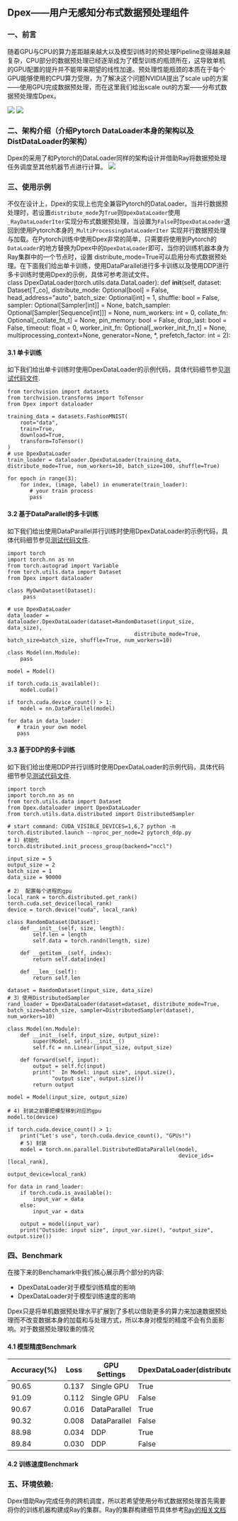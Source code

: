 ## Dpex——用户无感知分布式数据预处理组件
### 一、前言

随着GPU与CPU的算力差距越来越大以及模型训练时的预处理Pipeline变得越来越复杂，CPU部分的数据预处理已经逐渐成为了模型训练的瓶颈所在，这导致单机的GPU配置的提升并不能带来期望的线性加速。预处理性能瓶颈的本质在于每个GPU能够使用的CPU算力受限，为了解决这个问题NVIDIA提出了scale up的方案——使用GPU完成数据预处理，而在这里我们给出scale out的方案——分布式数据预处理库Dpex。

![](imgs/1.1.png)
![](imgs/1.2.png)

### 二、架构介绍（介绍Pytorch DataLoader本身的架构以及DistDataLoader的架构）
Dpex的采用了和Pytorch的DataLoader同样的架构设计并借助Ray将数据预处理任务调度至其他机器节点进行计算。
![](imgs/1.3.png)
### 三、使用示例
不仅在设计上，Dpex的实现上也完全兼容Pytorch的DataLoader。当并行数据预处理时，若设置`distribute_mode`为`True`则`DpexDataLoader`使用
`_RayDataLoaderIter`实现分布式数据预处理，当设置为`False`时`DpexDataLoader`退回到使用Pytorch本身的`_MultiProcessingDataLoaderIter`
实现并行数据预处理与加载。在Pytorch训练中使用Dpex非常的简单，只需要将使用到Pytorch的`DataLoader`的地方替换为Dpex中的`DpexDataLoader`即可，当你的训练机器本身为Ray集群中的一个节点时，设置 distribute_mode=True可以启用分布式数据预处理。在下面我们给出单卡训练，使用DataParallel进行多卡训练以及使用DDP进行多卡训练时使用Dpex的示例，具体可参考测试文件。    
    class DpexDataLoader(torch.utils.data.DataLoader):
        def __init__(self, dataset: Dataset[T_co], distribute_mode: Optional[bool] = False, head_address="auto", batch_size: Optional[int] = 1,
                     shuffle: bool = False, sampler: Optional[Sampler[int]] = None,
                     batch_sampler: Optional[Sampler[Sequence[int]]] = None,
                     num_workers: int = 0, collate_fn: Optional[_collate_fn_t] = None,
                     pin_memory: bool = False, drop_last: bool = False,
                     timeout: float = 0, worker_init_fn: Optional[_worker_init_fn_t] = None,
                     multiprocessing_context=None, generator=None,
                     *, prefetch_factor: int = 2):
    

#### 3.1 单卡训练
如下我们给出单卡训练时使用DpexDataLoader的示例代码，具体代码细节参见[测试代码文件](https://github.com/eedalong/Dpex/blob/main/tests/test.py).
    
    from torchvision import datasets
    from torchvision.transforms import ToTensor
    from Dpex import dataloader
    
    training_data = datasets.FashionMNIST(
        root="data",
        train=True,
        download=True,
        transform=ToTensor()
    )
    # use DpexDataLoader
    train_loader = dataloader.DpexDataLoader(training_data, distribute_mode=True, num_workers=10, batch_size=100, shuffle=True)
    
    for epoch in range(3):
        for index, (image, label) in enumerate(train_loader):
           # your train process
           pass

#### 3.2 基于DataParallel的多卡训练
如下我们给出使用DataParallel并行训练时使用DpexDataLoader的示例代码，具体代码细节参见[测试代码文件](https://github.com/eedalong/Dpex/blob/main/tests/pytorch_data_parallel.py).

    import torch
    import torch.nn as nn
    from torch.autograd import Variable
    from torch.utils.data import Dataset
    from Dpex import dataloader
    
    class MyOwnDataset(Dataset):
         pass
         
    # use DpexDataLoader
    data_loader = dataloader.DpexDataLoader(dataset=RandomDataset(input_size, data_size),
                                            distribute_mode=True, batch_size=batch_size, shuffle=True, num_workers=10)
    
    class Model(nn.Module):
        pass
        
    model = Model()
    
    if torch.cuda.is_available():
        model.cuda()
    
    if torch.cuda.device_count() > 1:
        model = nn.DataParallel(model)
    
    for data in data_loader:
       # train your own model
       pass



#### 3.3 基于DDP的多卡训练
如下我们给出使用DDP并行训练时使用DpexDataLoader的示例代码，具体代码细节参见[测试代码文件](https://github.com/eedalong/Dpex/blob/main/tests/pytorch_ddp.py).
    
    import torch
    import torch.nn as nn
    from torch.utils.data import Dataset
    from Dpex.dataloader import DpexDataLoader
    from torch.utils.data.distributed import DistributedSampler
    
    # start command: CUDA_VISIBLE_DEVICES=1,6,7 python -m torch.distributed.launch --nproc_per_node=2 pytorch_ddp.py
    # 1) 初始化
    torch.distributed.init_process_group(backend="nccl")
    
    input_size = 5
    output_size = 2
    batch_size = 1
    data_size = 90000
    
    # 2） 配置每个进程的gpu
    local_rank = torch.distributed.get_rank()
    torch.cuda.set_device(local_rank)
    device = torch.device("cuda", local_rank)
    
    class RandomDataset(Dataset):
        def __init__(self, size, length):
            self.len = length
            self.data = torch.randn(length, size)
    
        def __getitem__(self, index):
            return self.data[index]
    
        def __len__(self):
            return self.len
    
    dataset = RandomDataset(input_size, data_size)
    # 3）使用DistributedSampler
    rand_loader = DpexDataLoader(dataset=dataset, distribute_mode=True, batch_size=batch_size, sampler=DistributedSampler(dataset), num_workers=10)
    
    class Model(nn.Module):
        def __init__(self, input_size, output_size):
            super(Model, self).__init__()
            self.fc = nn.Linear(input_size, output_size)
    
        def forward(self, input):
            output = self.fc(input)
            print("  In Model: input size", input.size(),
                  "output size", output.size())
            return output
    
    model = Model(input_size, output_size)
    
    # 4) 封装之前要把模型移到对应的gpu
    model.to(device)
    
    if torch.cuda.device_count() > 1:
        print("Let's use", torch.cuda.device_count(), "GPUs!")
        # 5) 封装
        model = torch.nn.parallel.DistributedDataParallel(model,
                                                          device_ids=[local_rank],
                                                          output_device=local_rank)
    
    for data in rand_loader:
        if torch.cuda.is_available():
            input_var = data
        else:
            input_var = data
    
        output = model(input_var)
        print("Outside: input size", input_var.size(), "output_size", output.size())
### 四、Benchmark
在接下来的Benchamark中我们核心展示两个部分的内容:
 - DpexDataLoader对于模型训练精度的影响
 - DpexDataLoader对于模型训练速度的影响 

Dpex只是将单机数据预处理水平扩展到了多机以借助更多的算力来加速数据预处理而不改变数据本身的加载和与处理方式，所以本身对模型的精度不会有负面影响。对于数据预处理较重的情况
#### 4.1 模型精度Benchmark

| **Accuracy**(%) | **Loss** | **GPU Settings** | **DpexDataLoader(distributed_mode=?)** | **Epoch** | **Learning rate** | **Batch size** |
| --------------- | -------- | ---------------- | ------------------------------ | --------- | ----------------- | -------------- |
| 90.65           | 0.137    | Single GPU       | True                           | 40        | 0.001             | 100            |
| 91.09           | 0.112    | Single GPU       | False                          | 40        | 0.001             | 100            |
| 90.67           | 0.016    | DataParallel     | True                           | 40        | 0.001             | 100            |
| 90.32           | 0.008    | DataParallel     | False                          | 40        | 0.001             | 100            |
| 88.98           | 0.034    | DDP              | True                           | 40        | 0.001             | 100            |
| 89.84           | 0.030    | DDP              | False                          | 40        | 0.001             | 100            |

#### 4.2 训练速度Benchmark

### 五、环境依赖:
Dpex借助Ray完成任务的跨机调度，所以若希望使用分布式数据预处理首先需要将你的训练机器构建成Ray的集群。Ray的集群构建细节具体参考[Ray的相关文档](https://github.com/ray-project/)



